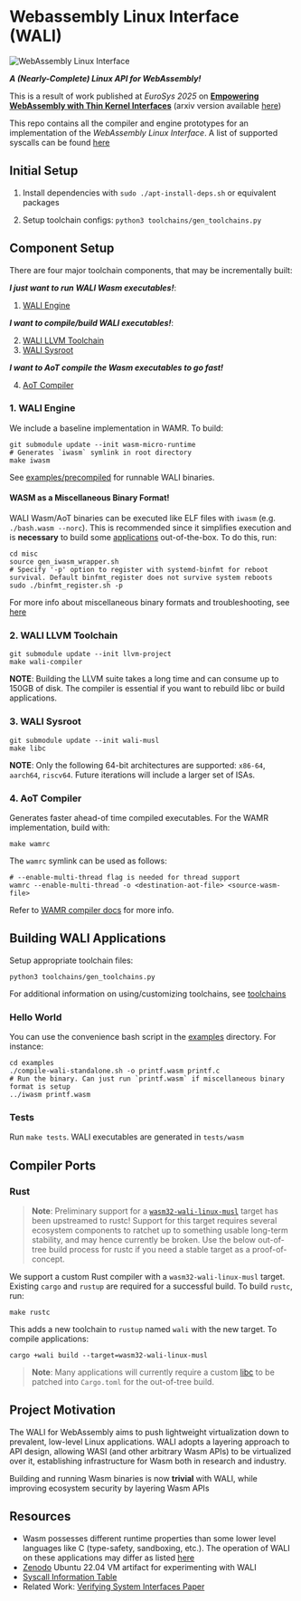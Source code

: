 # Webassembly Linux Interface (WALI)

![WebAssembly Linux Interface](assets/main-logo.png?raw=true)

***A (Nearly-Complete) Linux API for WebAssembly!***

This is a result of work published at *EuroSys 2025* on [**Empowering WebAssembly with Thin Kernel Interfaces**](https://dl.acm.org/doi/abs/10.1145/3689031.3717470) (arxiv version available [here](https://arxiv.org/abs/2312.03858))

This repo contains all the compiler and engine prototypes for an implementation of the *WebAssembly Linux Interface*. A list of supported syscalls can be found [here](docs/support.md)

## Initial Setup
1. Install dependencies with `sudo ./apt-install-deps.sh` or equivalent packages

2. Setup toolchain configs: `python3 toolchains/gen_toolchains.py`

## Component Setup

There are four major toolchain components, that may be incrementally built:

***I just want to run WALI Wasm executables!***:
1. [WALI Engine](#1-wali-engine)

***I want to compile/build WALI executables!***:

2. [WALI LLVM Toolchain](#2-wali-llvm-toolchain)
3. [WALI Sysroot](#3-wali-sysroot)

***I want to AoT compile the Wasm executables to go fast!***

4. [AoT Compiler](#4-aot-compiler)


### 1. WALI Engine

We include a baseline implementation in WAMR. To build:
```shell
git submodule update --init wasm-micro-runtime
# Generates `iwasm` symlink in root directory
make iwasm
```

See [examples/precompiled](examples/precompiled) for runnable WALI binaries.

#### WASM as a Miscellaneous Binary Format!

WALI Wasm/AoT binaries can be executed like ELF files with `iwasm` (e.g. `./bash.wasm --norc`).
This is recommended since it simplifies execution and is **necessary** to build some [applications](applications) out-of-the-box.
To do this, run:

```shell
cd misc
source gen_iwasm_wrapper.sh
# Specify '-p' option to register with systemd-binfmt for reboot survival. Default binfmt_register does not survive system reboots
sudo ./binfmt_register.sh -p
```

For more info about miscellaneous binary formats and troubleshooting, see [here](https://docs.kernel.org/admin-guide/binfmt-misc.html)


### 2. WALI LLVM Toolchain

```shell
git submodule update --init llvm-project
make wali-compiler
```

**NOTE**: Building the LLVM suite takes a long time and can consume up to 150GB of disk. The compiler is essential if you want to rebuild libc or build applications.


### 3. WALI Sysroot

```shell
git submodule update --init wali-musl
make libc
```

**NOTE**: Only the following 64-bit architectures are supported: `x86-64`, `aarch64`, `riscv64`. Future iterations will include a larger set of ISAs.


### 4. AoT Compiler

Generates faster ahead-of time compiled executables. For the WAMR implementation, build with:
```
make wamrc
```

The `wamrc` symlink can be used as follows:

```shell
# --enable-multi-thread flag is needed for thread support
wamrc --enable-multi-thread -o <destination-aot-file> <source-wasm-file>
```

Refer to [WAMR compiler docs](https://github.com/SilverLineFramework/wasm-micro-runtime/tree/wali/wamr-compiler) for more info.


## Building WALI Applications

Setup appropriate toolchain files:
```shell
python3 toolchains/gen_toolchains.py
```
For additional information on using/customizing toolchains, see [toolchains](toolchains/README.md) 

### Hello World

You can use the convenience bash script in the [examples](examples) directory. For instance:
```shell
cd examples
./compile-wali-standalone.sh -o printf.wasm printf.c
# Run the binary. Can just run `printf.wasm` if miscellaneous binary format is setup
../iwasm printf.wasm
```

### Tests
Run `make tests`. WALI executables are generated in `tests/wasm`

## Compiler Ports

### Rust

> **Note**: Preliminary support for a [`wasm32-wali-linux-musl`](https://doc.rust-lang.org/nightly/rustc/platform-support/wasm32-wali-linux.html) target has been upstreamed to rustc! 
> Support for this target requires several ecosystem components to ratchet up to something usable long-term stability, and may hence currently be broken. 
> Use the below out-of-tree build process for rustc if you need a stable target as a proof-of-concept.

We support a custom Rust compiler with a `wasm32-wali-linux-musl` target. 
Existing `cargo` and  `rustup` are required for a successful build.
To build `rustc`, run:

```shell
make rustc
```

This adds a new toolchain to `rustup` named `wali` with the new target.
To compile applications:
```shell
cargo +wali build --target=wasm32-wali-linux-musl
```

> **Note**: Many applications will currently require a custom [libc](https://github.com/arjunr2/rust-libc.git) to
be patched into `Cargo.toml` for the out-of-tree build.



## Project Motivation
The WALI for WebAssembly aims to push lightweight virtualization
down to prevalent, low-level Linux applications. 
WALI adopts a layering approach to API design, allowing WASI (and other arbitrary Wasm APIs) to be virtualized over it, 
establishing infrastructure for Wasm both in research and industry.

Building and running Wasm binaries is now **trivial** with WALI, while improving ecosystem security by layering Wasm APIs


## Resources
* Wasm possesses different runtime properties than some lower level languages like C (type-safety, sandboxing, etc.). The operation of WALI on these applications may differ as listed [here](docs/constraints.md)
* [Zenodo](https://zenodo.org/records/14829424) Ubuntu 22.04 VM artifact for experimenting with WALI
* [Syscall Information Table](https://docs.google.com/spreadsheets/d/1__2NqMqGLHdjFFYonkF49IkGgfv62TJCpZuXqhXwnlc/edit?usp=sharing)
* Related Work: [Verifying System Interfaces Paper](https://cseweb.ucsd.edu/~dstefan/pubs/johnson:2023:wave.pdf)



